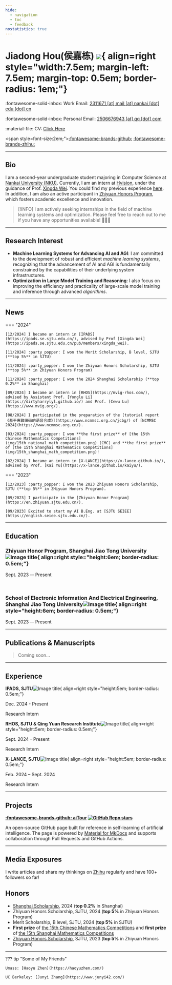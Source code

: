 ```yaml
---
hide:
  - navigation
  - toc
  - feedback
nostatistics: true
---
```


# Jiadong Hou(侯嘉栋) ![](img/xiao.png){ align=right style="width:7.5em; margin-left: 7.5em; margin-top: 0.5em; border-radius: 1em;"}

<!--:fontawesome-solid-building: Office: [424, 60 5th Ave, New York, NY 10011](https://maps.app.goo.gl/N7m2fM5EbM3TToB79)-->

:fontawesome-solid-inbox: Work Email: [2311671 [at] mail [at] nankai [dot] edu [dot] cn](mailto:2311671@mail.nankai.edu.cn)

:fontawesome-solid-inbox: Personal Email: [2506676943 [at] qq [dot] com](mailto:2506676943@qq.com)

:material-file: CV: [Click Here](https://ichubai.github.io/)

<span style=font-size:2em;">[:fontawesome-brands-github:](https://github.com/iChubai/)  [:fontawesome-brands-zhihu:](https://www.zhihu.com/people/chu-bai-13-4)</span>

---

## Bio

I am a second-year undergraduate student majoring in Computer Science at  [Nankai University (NKU)](https://www.nankai.edu.cn/). Currently, I am an intern at [Hvision](https://github.com/HVision-NKU), under the guidance of Prof. [Xingda Wei](https://ipads.se.sjtu.edu.cn/pub/members/xingda_wei). You could find my previous experience [here](#experience). In addition, I am also an active participant in [Zhiyuan Honors Program](https://en.zhiyuan.sjtu.edu.cn/), which fosters academic excellence and innovation.

> [!INFO] I am actively seeking internships in the field of machine learning systems and optimization. Please feel free to reach out to me if you have any opportunities available! 🥰🥰🥰


---

## Research Interest

- **Machine Learning Systems for Advancing AI and AGI**: I am committed to the development of robust and efficient *machine learning systems*, recognizing that the advancement of AI and AGI is fundamentally constrained by the capabilities of their underlying system infrastructures.
- **Optimization in Large Model Training and Reasoning**: I also focus on improving the efficiency and practicality of large-scale model training and inference through advanced *algorithms*.

---

## News

<!-- === "2025" -->
<!---->
<!--     [01/2025] I became an intern in [GAIR](https://plms.ai/index.html), advised by Prof. [Pengfei Liu](http://pfliu.com/). -->

=== "2024"

    [12/2024] I became an intern in [IPADS](https://ipads.se.sjtu.edu.cn/), advised by Prof [Xingda Wei](https://ipads.se.sjtu.edu.cn/pub/members/xingda_wei).

    [11/2024] :party_popper: I won the Merit Scholarship, B level, SJTU (**top 5%** in SJTU)

    [11/2024] :party_popper: I won the Zhiyuan Honors Scholarship, SJTU (**top 5%** in Zhiyuan Honors Program)

    [11/2024] :party_popper: I won the 2024 Shanghai Scholarship (**top 0.2%** in Shanghai)

    [09/2024] I became an intern in [RHOS](https://mvig-rhos.com/), advised by Assistant Prof. [Yonglu Li](https://dirtyharrylyl.github.io/) and Prof. [Cewu Lu](https://www.mvig.org/).

    [08/2024] I participated in the preparation of the [tutorial report 《基于离散编码的语音合成》](https://www.ncmmsc.org.cn/jcbg/) of [NCMMSC 2024](https://www.ncmmsc.org.cn/).

    [03/2024] :party_popper: I won **the first prize** of [the 15th Chinese Mathematics Competitions](img/15th_national_math_competition.png) (CMC) and **the first prize** of [the 15th Shanghai Mathematics Competitions](img/15th_shanghai_math_competition.png)!

    [02/2024] I became an intern in [X-LANCE](https://x-lance.github.io/), advised by Prof. [Kai Yu](https://x-lance.github.io/kaiyu/).

=== "2023"

    [12/2023] :party_popper: I won the 2023 Zhiyuan Honors Scholarship, SJTU (**top 5%** in ZHiyuan Honors Program).

    [09/2023] I participate in the [Zhiyuan Honor Program](https://en.zhiyuan.sjtu.edu.cn/).

    [09/2023] Excited to start my AI B.Eng. at [SJTU SEIEE](https://english.seiee.sjtu.edu.cn/).

---

## Education

### Zhiyuan Honor Program, Shanghai Jiao Tong University![Image title](img/sjtu.png){ align=right style="height:6em; border-radius: 0.5em;"}

Sept. 2023 -- Present

<br>

### School of Electronic Information And Electrical Engineering, Shanghai Jiao Tong University![Image title](img/sjtu.png){ align=right style="height:6em; border-radius: 0.5em;"}

Sept. 2023 -- Present

---

## Publications & Manuscripts

> Coming soon...

---

## Experience

<!-- **GAIR, SJTU & Qing Yuan Research Institute**![Image title](img/gair.png){ align=right style="height:5em; border-radius: 0.5em;"} -->
<!---->
<!-- Jan. 2025 - Present -->
<!---->
<!-- Research Intern -->

**IPADS, SJTU**![Image title](img/ipads.png){ align=right style="height:5em; border-radius: 0.5em;"}

Dec. 2024 - Present

Research Intern

**RHOS, SJTU & Qing Yuan Research Institute**![Image title](img/rhos.png){ align=right style="height:5em; border-radius: 0.5em;"}

Sept. 2024 - Present

Research Intern

**X-LANCE, SJTU**![Image title](img/xlance.webp){ align=right style="height:5em; border-radius: 0.5em;"}

Feb. 2024 – Sept. 2024

Research Intern

---

## Projects

**[:fontawesome-brands-github: aiTour](https://aitour.icu) [![GitHub Repo stars](https://img.shields.io/github/stars/KinnariyaMamaTanha/aiTour)
](https://github.com/KinnariyaMamaTanha/aiTour/stargazers)**

An open-source GitHub page built for reference in self-learning of artificial intelligence. The page is powered by [Material for MkDocs](https://squidfunk.github.io/mkdocs-material/) and supports collaboration through Pull Requests and GitHub Actions.

---

## Media Exposures

I write articles and share my thinkings on [Zhihu](https://www.zhihu.com/people/Kinnariya) regularly and have 100+ followers so far!

## Honors

- [Shanghai Scholarship](img/shjxj2024.jpg), 2024 (**top 0.2%** in Shanghai)
- Zhiyuan Honors Scholarship, SJTU, 2024 (**top 5%** in Zhiyuan Honors Program)
- Merit Scholarship, B level, SJTU, 2024 (**top 5%** in SJTU)
- **First prize** of [the 15th Chinese Mathematics Competitions](img/15th_national_math_competition.png) and **first prize** of [the 15th Shanghai Mathematics Competitions](img/15th_shanghai_math_competition.png)
- [Zhiyuan Honors Scholarship](img/zhiyuan_honor2023.png), SJTU, 2023 (**top 5%** in Zhiyuan Honors Program)

---

??? tip "Some of My Friends"

    Umass: [Haoyu Zhen](https://haoyuzhen.com/)

    UC Berkeley: [Junyi Zhang](https://www.junyi42.com/)

<div align="center">
    <div align="center" style="width:20%">
        <script type="text/javascript" id="clustrmaps" src="//clustrmaps.com/map_v2.js?d=_1g20YoX1boCjXuxcNhGdbnRQiA2LG8IlLZwCYTAPUQ&cl=ffffff&w=a"></script>
    </div>
</div>
